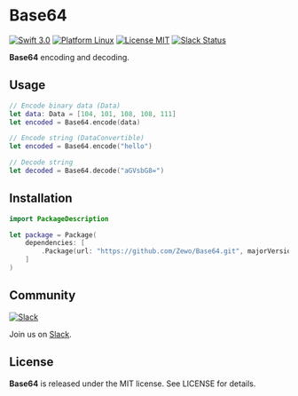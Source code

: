 Base64
======
[![Swift 3.0](https://img.shields.io/badge/Swift-3.0-orange.svg?style=flat)](https://swift.org)
[![Platform Linux](https://img.shields.io/badge/Platform-Linux-lightgray.svg?style=flat)](https://swift.org)
[![License MIT](https://img.shields.io/badge/License-MIT-blue.svg?style=flat)](https://tldrlegal.com/license/mit-license)
[![Slack Status](https://zewo-slackin.herokuapp.com/badge.svg)](http://slack.zewo.io)

**Base64** encoding and decoding.

## Usage

```swift
// Encode binary data (Data)
let data: Data = [104, 101, 108, 108, 111]
let encoded = Base64.encode(data)

// Encode string (DataConvertible)
let encoded = Base64.encode("hello")

// Decode string
let decoded = Base64.decode("aGVsbG8=")
```

## Installation

```swift
import PackageDescription

let package = Package(
    dependencies: [
        .Package(url: "https://github.com/Zewo/Base64.git", majorVersion: 0, minor: 4)
    ]
)
```

## Community

[![Slack](http://s13.postimg.org/ybwy92ktf/Slack.png)](http://slack.zewo.io)

Join us on [Slack](http://slack.zewo.io).

License
-------

**Base64** is released under the MIT license. See LICENSE for details.
